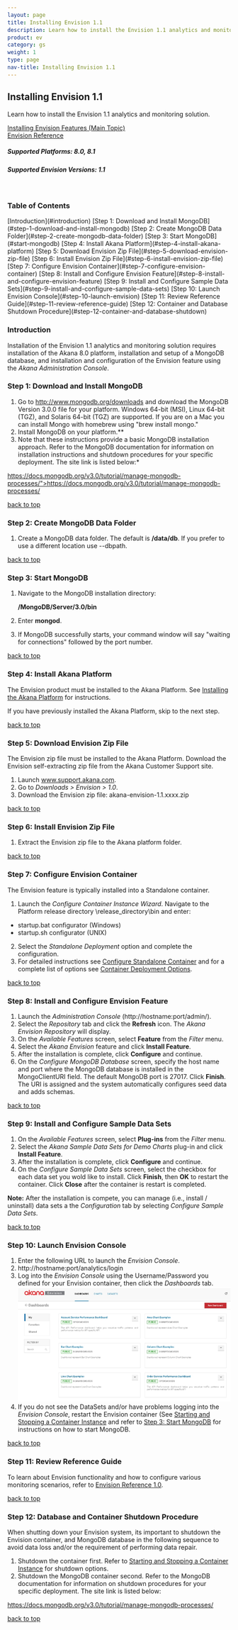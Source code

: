 ```yaml
---
layout: page
title: Installing Envision 1.1
description: Learn how to install the Envision 1.1 analytics and monitoring solution.
product: ev
category: gs
weight:	1
type: page
nav-title: Installing Envision 1.1
---
```


## Installing Envision 1.1 

Learn how to install the Envision 1.1 analytics and monitoring solution.

<a href="../envision_install/installing_envision_features.html" class="button secondary">Installing Envision Features (Main Topic)</a>  
<a href="../envision_reference/env_toc.html" class="button secondary">Envision Reference</a>    

<h5 class="stamp">Supported Platforms: 8.0, 8.1</h5>
<h5 class="stamp">Supported Envision Versions: 1.1</h5><br>
<p></p>

<div class = "divider1"></div>

### Table of Contents
<div id="toc-marker"></div>
[Introduction](#introduction)
[Step 1: Download and Install MongoDB](#step-1-download-and-install-mongodb)
[Step 2: Create MongoDB Data Folder](#step-2-create-mongodb-data-folder)
[Step 3: Start MongoDB](#start-mongodb)
[Step 4: Install Akana Platform](#step-4-install-akana-platform)
[Step 5: Download Envision Zip File](#step-5-download-envision-zip-file)
[Step 6: Install Envision Zip File](#step-6-install-envision-zip-file)
[Step 7: Configure Envision Container](#step-7-configure-envision-container)
[Step 8: Install and Configure Envision Feature](#step-8-install-and-configure-envision-feature)   
[Step 9: Install and Configure Sample Data Sets](#step-9-install-and-configure-sample-data-sets)   
[Step 10: Launch Envision Console](#step-10-launch-envision)   
[Step 11: Review Reference Guide](#step-11-review-reference-guide)     
[Step 12: Container and Database Shutdown Procedure](#step-12-container-and-database-shutdown)   

<div class = "divider1"></div>

### Introduction
Installation of the Envision 1.1 analytics and monitoring solution requires installation of the Akana 8.0 platform, installation and setup of a MongoDB database, and installation and configuration of the Envision feature using the <em>Akana Administration Console</em>. 

### Step 1: Download and Install MongoDB
1. Go to http://www.mongodb.org/downloads and download the MongoDB Version 3.0.0 file for your platform. Windows 64-bit (MSI), Linux 64-bit (TGZ), and Solaris 64-bit (TGZ) are supported. If you are on a Mac you can install Mongo with homebrew using "brew install mongo."
2. Install MongoDB on your platform.**
3. Note that these instructions provide a basic MongoDB installation approach. Refer to the MongoDB documentation for information on installation instructions and shutdown procedures for your specific deployment. The site link is listed below:* 

 https://docs.mongodb.org/v3.0/tutorial/manage-mongodb-processes/">https://docs.mongodb.org/v3.0/tutorial/manage-mongodb-processes/ 

<a href="#top">back to top</a>

### Step 2: Create MongoDB Data Folder
1. Create a MongoDB data folder. The default is **/data/db**. If you prefer to use a different location use --dbpath.    

<a href="#top">back to top</a>

### Step 3: Start MongoDB
1. Navigate to the MongoDB installation directory:

    **/MongoDB/Server/3.0/bin**
2. Enter **mongod**. 

3. If MongoDB  successfully starts, your command window will say "waiting for connections" followed by the port number. 

<a href="#top">back to top</a>

### Step 4: Install Akana Platform
The Envision  product  must be installed to the Akana Platform. See [Installing the Akana Platform](../../sp/platform_install/installing_akana_platform.htm) for instructions.

If you have previously installed the Akana Platform, skip to the next step.

<a href="#top">back to top</a>

### Step 5: Download Envision Zip File
The Envision  zip file must be installed to the Akana Platform. Download the Envision self-extracting zip file from the Akana Customer Support site. 

1. Launch www.support.akana.com.
2. Go to *Downloads > Envision > 1.0*.
3. Download the Envision zip file:
   akana-envision-1.1.xxxx.zip

<a href="#top">back to top</a>

### Step 6: Install Envision Zip File
1. Extract the Envision zip file to the Akana platform folder. 

<a href="#top">back to top</a>

### Step 7: Configure Envision Container
The Envision feature is typically installed into a Standalone container.

1. Launch the *Configure Container Instance Wizard*. Navigate to the  Platform release directory \release_directory\bin  and enter:
 - startup.bat configurator (Windows)
 - startup.sh configurator (UNIX)
2. Select the *Standalone Deployment* option and complete the configuration. 
3. For detailed instructions see [Configure Standalone Container](../../../sp/container_management/configure_standalone_container.htm) and for a complete list of options see [Container Deployment Options](../../../sp/container_management/container_management.htm#deployment).

<p><a href="#top">back to top</a></p>

### Step 8: Install and Configure Envision Feature
1. Launch the *Administration Console* (http://hostname:port/admin/).
2. Select the *Repository* tab and click the **Refresh** icon. The *Akana Envision Repository* will display. 
3. On the *Available Features* screen, select **Feature** from the *Filter* menu. 
4. Select the *Akana Envision* feature and click **Install Feature**.
5. After the installation is complete, click **Configure** and continue.
6. On the *Configure MongoDB Database* screen, specify the host name and port where the MongoDB database is installed in the MongoClientURI field. The default MongoDB port is 27017. Click **Finish**. The URI is assigned and the system automatically configures seed data and adds schemas. 

<a href="#top">back to top</a>

### Step 9: Install and Configure  Sample Data Sets
1. On the *Available Features* screen, select **Plug-ins** from the *Filter* menu. 
2. Select the *Akana Sample Data Sets for Demo Charts* plug-in and click **Install Feature**.
3. After the installation is complete, click **Configure** and continue.
4. On the *Configure Sample Data Sets* screen, select the checkbox for each data set you wold like to install. Click **Finish**, then **OK** to restart the container. Click **Close** after the container is restart is completed. 

**Note:** After the installation is compete, you can manage (i.e., install / uninstall) data sets a the *Configuration* tab by selecting *Configure Sample Data Sets*. 

<a href="#top">back to top</a>

### Step 10: Launch Envision Console
1. Enter the following URL to launch the *Envision Console*. 
2. http://hostname:port/analytics/login
3. Log into the *Envision Console* using the Username/Password you defined for your Envision container, then click the *Dashboards* tab.
   ![Envision](images/envision_dashboard.jpg "Envision Dashboard")
4. If you do not see the DataSets and/or have problems logging into the *Envision Console*, restart the Envision container (See [Starting and Stopping a Container Instance](../../../sp/container_management/start_stop_container_instance.htm) and refer to [Step 3: Start MongoDB](xxx) for instructions on how to start MongoDB.

<p><a href="#top">back to top</a></p>

### Step 11: Review Reference Guide</h3></a>
To learn about Envision functionality and how to configure various monitoring scenarios, refer to  [Envision Reference 1.0](../envision_reference/env_toc.html). 

<a href="#top">back to top</a>

### Step 12: Database and Container Shutdown Procedure
When shutting down your Envision system, its important to shutdown the Envision container, and MongoDB database in the following sequence to  avoid data loss and/or the requirement of performing data repair.

1. Shutdown the container first. Refer to [Starting and Stopping a Container Instance](../../../sp/container_management/start_stop_container_instance.htm) for shutdown options. 
2. Shutdown the MongoDB container second. Refer to the MongoDB documentation for information on shutdown procedures for your specific deployment. The site link is listed below: 

  https://docs.mongodb.org/v3.0/tutorial/manage-mongodb-processes/

<a href="#top">back to top</a>


<div class = "divider1"></div>



